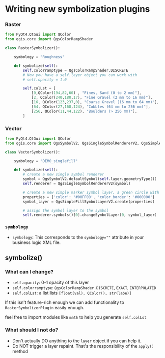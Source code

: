 # Writing new symbolization plugins

### Raster

``` python
from PyQt4.QtGui import QColor
from qgis.core import QgsColorRampShader

class RasterSymbolizer():

    symbology = "Roughness"

    def symbolize(self):
        self.colorramptype = QgsColorRampShader.DISCRETE
        # Now you have a self.layer object you can work with
        # self.opacity = 1.0

        self.colLst = [
            [0,QColor(194,82,60) , "Fines, Sand (0 to 2 mm)"],
            [2, QColor(240,180,17), "Fine Gravel (2 mm to 16 mm)"],
            [16, QColor(123,237,0), "Coarse Gravel (16 mm to 64 mm)"],
            [64, QColor(27,168,124), "Cobbles (64 mm to 256 mm)"],
            [256, QColor(11,44,122), "Boulders (> 256 mm)"],
        ]

```

### Vector

``` python
from PyQt4.QtGui import QColor
from qgis.core import QgsSymbolV2, QgsSingleSymbolRendererV2, QgsSimpleFillSymbolLayerV2

class VectorSymbolizer():

    symbology = "DEMO_singlefill"

    def symbolize(self):
        # create a new single symbol renderer
        symbol = QgsSymbolV2.defaultSymbol(self.layer.geometryType())
        self.renderer = QgsSingleSymbolRendererV2(symbol)

        # create a new simple marker symbol layer, a green circle with a black border
        properties = {'color': '#00FF00', 'color_border': '#000000'}
        symbol_layer = QgsSimpleFillSymbolLayerV2.create(properties)

        # assign the symbol layer to the symbol
        self.renderer.symbols()[0].changeSymbolLayer(0, symbol_layer)
```

### `symbology`

* `symbology`: This corresponds to the `symbology=""` attribute in your business logic XML file.

## symbolize()

### What can I change?

* `self.opacity`: 0-1 opacity of this layer
* `self.colorramptype`:  `QgsColorRampShader.DISCRETE`, `EXACT`, `INTERPOLATED`
* `self.colLst`: a list lists `[float(val), QColor(), str(labe)]`

If this isn't feature-rich enough we can add functionality to `RasterSymbolizerPlugin` easily enough.

feel free to import modules like `math` to help you generate `self.colLst`

### What should I not do?

* Don't actually DO anything to the `layer` object if you can help it.
* Do NOT trigger a layer repaint. That's the responsibility of the `apply()` method